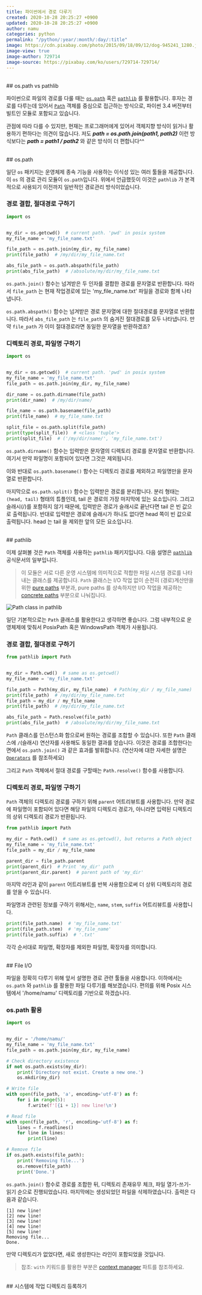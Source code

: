 ```yaml
---
title: 파이썬에서 경로 다루기
created: 2020-10-28 20:25:27 +0900
updated: 2020-10-28 20:25:27 +0900
author: namu
categories: python
permalink: "/python/:year/:month/:day/:title"
image: https://cdn.pixabay.com/photo/2015/09/18/09/12/dog-945241_1280.jpg
image-view: true
image-author: 729714
image-source: https://pixabay.com/ko/users/729714-729714/
---
```



<br>
## os.path vs pathlib

파이썬으로 파일의 경로를 다룰 때는 [```os.path```](https://docs.python.org/ko/3/library/os.path.html#module-os.path) 혹은 
[```pathlib```](https://docs.python.org/3/library/pathlib.html) 를 활용합니다.
후자는 경로를 다루는데 있어서 [```Path```](https://docs.python.org/3/library/pathlib.html#concrete-paths) 
객체를 중심으로 접근하는 방식으로, 파이썬 3.4 버전부터 빌트인 모듈로 포함되고 있습니다.

관점에 따라 다를 수 있지만, 현재는 프로그래머에게 있어서 객체지향 방식이 읽거나 활용하기 편하다는 의견이 많습니다.
저도 **_path = os.path.join(path1, path2)_** 이런 방식보다는 **_path = path1 / path2_** 와 같은 방식이 더 편합니다^^


<br>
## os.path

일단 ```os``` 패키지는 운영체제 종속 기능을 사용하는 이식성 있는 여러 툴들을 제공합니다.
이 ```os``` 의 경로 관리 모듈이 ```os.path```입니다.
위에서 언급했듯이 이것은 ```pathlib``` 가 본격적으로 사용되기 이전까지 일반적인 경로관리 방식이었습니다.

### 경로 결합, 절대경로 구하기

```python
import os


my_dir = os.getcwd()  # current path. 'pwd' in posix system
my_file_name = 'my_file_name.txt'

file_path = os.path.join(my_dir, my_file_name)
print(file_path)  # /my/dir/my_file_name.txt

abs_file_path = os.path.abspath(file_path)
print(abs_file_path)  # /absolute/my/dir/my_file_name.txt
```

```os.path.join()``` 함수는 넘겨받은 두 인자를 결합한 경로를 문자열로 반환합니다.
따라서 ```file_path``` 는 현재 작업경로에 있는 'my_file_name.txt' 파일을 경로와 함께 나타냅니다.

```os.path.abspath()``` 함수는 넘겨받은 경로 문자열에 대한 절대경로를 문자열로 반환합니다.
따라서 ```abs_file_path``` 는 ```file_path``` 의 숨겨진 절대경로를 모두 나타냅니다.
만약 ```file_path``` 가 이미 절대경로라면 동일한 문자열을 반환하겠죠?

### 디렉토리 경로, 파일명 구하기

```python
import os


my_dir = os.getcwd()  # current path. 'pwd' in posix system
my_file_name = 'my_file_name.txt'
file_path = os.path.join(my_dir, my_file_name)

dir_name = os.path.dirname(file_path)
print(dir_name)  # /my/dir/name/

file_name = os.path.basename(file_path)
print(file_name)  # my_file_name.txt

split_file = os.path.split(file_path)
print(type(split_file))  # <class 'tuple'>
print(split_file)  # ('/my/dir/name/', 'my_file_name.txt')
```

```os.path.dirname()``` 함수는 입력받은 문자열의 디렉토리 경로를 문자열로 반환합니다.
여기서 만약 파일명이 포함되어 있다면 그것은 제외됩니다.

이와 반대로 ```os.path.basename()``` 함수는 디렉토리 경로를 제외하고 파일명만을 문자열로 반환합니다.

마지막으로 ```os.path.split()``` 함수는 입력받은 경로를 분리합니다.
분리 형태는 ```(head, tail)``` 형태의 튜플인데, tail 은 경로의 가장 마지막에 있는 요소입니다.
그리고 슬래시(/)를 포함하지 않기 때문에, 입력받은 경로가 슬래시로 끝난다면 tail 은 빈 값으로 출력됩니다.
반대로 입력받은 경로에 슬래시가 하나도 없다면 head 쪽이 빈 값으로 출력됩니다.
head 는 tail 을 제외한 앞의 모든 요소입니다.

<br>
## pathlib

이제 살펴볼 것은 ```Path``` 객체를 사용하는 ```pathlib``` 패키지입니다.
다음 설명은 [```pathlib```](https://docs.python.org/3/library/pathlib.html) 공식문서의 일부입니다.

> 이 모듈은 서로 다른 운영 시스템에 의미적으로 적합한 파일 시스템 경로를 나타내는 클래스를 제공합니다.
> ```Path``` 클래스는 I/O 작업 없이 순전히 (경로)계산만을 위한 
> [pure paths](https://docs.python.org/3/library/pathlib.html#pure-paths) 부분과,
> pure paths 를 상속하지만 I/O 작업을 제공하는 
> [concrete paths](https://docs.python.org/3/library/pathlib.html#concrete-paths) 부분으로 나눠집니다.

![Path class in pathlib](https://docs.python.org/3/_images/pathlib-inheritance.png)

일단 기본적으로는 ```Path``` 클래스를 활용한다고 생각하면 좋습니다.
그럼 내부적으로 운영체제에 맞춰서 PosixPath 혹은 WindowsPath 객체가 사용됩니다.

### 경로 결합, 절대경로 구하기

```python
from pathlib import Path


my_dir = Path.cwd()  # same as os.getcwd()
my_file_name = 'my_file_name.txt'

file_path = Path(my_dir, my_file_name)  # Path(my_dir / my_file_name)
print(file_path)  # /my/dir/my_file_name.txt
file_path = my_dir / my_file_name
print(file_path)  # /my/dir/my_file_name.txt

abs_file_path = Path.resolve(file_path)
print(abs_file_path)  # /absolute/my/dir/my_file_name.txt
```

```Path``` 클래스를 인스턴스화 함으로써 원하는 경로를 조합할 수 있습니다.
또한 ```Path``` 클래스에 ```/```(슬래시) 연산자를 사용해도 동일한 결과를 얻습니다.
이것은 경로를 조합한다는 면에서 ```os.path.join()``` 과 같은 효과를 발휘합니다.
(연산자에 대한 자세한 설명은 [```Operators```](https://docs.python.org/3/library/pathlib.html#operators) 를 참조하세요)

그리고 ```Path``` 객체에서 절대 경로를 구할때는 ```Path.resolve()``` 함수를 사용합니다.

### 디렉토리 경로, 파일명 구하기

```Path``` 객체의 디렉토리 경로를 구하기 위해 ```parent``` 어트리뷰트를 사용합니다.
만약 경로에 파일명이 포함되어 있다면 해당 파일의 디렉토리 경로가, 아니라면 입력된 디렉토리의 상위 디렉토리 경로가 반환됩니다.

```python
from pathlib import Path

my_dir = Path.cwd()  # same as os.getcwd(), but returns a Path object
my_file_name = 'my_file_name.txt'
file_path = my_dir / my_file_name

parent_dir = file_path.parent
print(parent_dir)  # Print 'my_dir' path
print(parent_dir.parent)  # parent path of 'my_dir'
```

마지막 라인과 같이 ```parent``` 어트리뷰트를 반복 사용함으로써 더 상위 디렉토리의 경로를 얻을 수 있습니다.

파일명과 관련된 정보를 구하기 위해서는, ```name```, ```stem```, ```suffix``` 어트리뷰트를 사용합니다.

```python
print(file_path.name)  # 'my_file_name.txt'
print(file_path.stem)  # 'my_file_name'
print(file_path.suffix)  # '.txt'
```

각각 순서대로 파일명, 확장자를 제외한 파일명, 확장자를 의미합니다.

<br>
## File I/O

파일을 정확히 다루기 위해 앞서 설명한 경로 관련 툴들을 사용합니다.
이하에서는 ```os.path``` 와 ```pathlib``` 를 활용한 파일 다루기를 해보겠습니다.
편의를 위해 Posix 시스템에서 '/home/namu' 디렉토리를 기반으로 하겠습니다.

### os.path 활용

```python
import os


my_dir = '/home/namu/'
my_file_name = 'my_file_name.txt'
file_path = os.path.join(my_dir, my_file_name)

# Check directory existence
if not os.path.exists(my_dir):
    print('Directory not exist. Create a new one.')
    os.mkdir(my_dir)

# Write file
with open(file_path, 'a', encoding='utf-8') as f:
    for i in range(5):
        f.write(f'[{i + 1}] new line!\n')

# Read file
with open(file_path, 'r', encoding='utf-8') as f:
    lines = f.readlines()
    for line in lines:
        print(line)

# Remove file
if os.path.exists(file_path):
    print('Removing file...')
    os.remove(file_path)
    print('Done.')
```

```os.path.join()``` 함수로 경로를 조합한 뒤, 디렉토리 존재유무 체크,
파일 열기-쓰기-읽기 순으로 진행되었습니다.
마지막에는 생성되었던 파일을 삭제하였습니다. 출력은 다음과 같습니다.

```text
[1] new line!
[2] new line!
[3] new line!
[4] new line!
[5] new line!
Removing file...
Done.
```

만약 디렉토리가 없었다면, 새로 생성한다는 라인이 포함되었을 것입니다.

> 참조: ```with``` 키워드를 활용한 부분은 
> [context manager](https://daesungra.github.io/namu/python/2020/08/11/context-manager) 파트를 참조하세요.

<br>
## 시스템에 작업 디렉토리 등록하기
